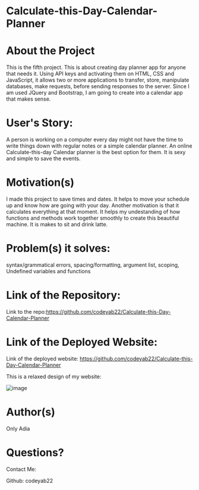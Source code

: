 # Calculate-this-Day-Calendar-Planner

# About the Project

This is the fifth project. This is about creating day planner app for anyone that needs it. Using API keys and activating them on HTML, CSS and JavaScript, it allows two or more applications to transfer, store, manipulate databases, make requests,  before sending responses to the server. Since I am used JQuery and Bootstrap, I am going to create into a calendar app that makes sense. 
 
 # User's Story:
 A person is working on a computer every day might not have the time to write things down with regular notes or a simple calendar planner. An online Calculate-this-day Calendar planner is the best option for them. It is sexy and simple to save the events.

# Motivation(s)
I made this project to save times and dates. It helps to move your schedule up and know how are going with your day. Another motivation is that it calculates 
everything at that moment. It helps my undestanding of how functions and methods work together smoothly to create this beautiful machine. It is makes to sit and drink latte.


# Problem(s) it solves:

syntax/grammatical errors, spacing/formatting, argument list, scoping, Undefined variables and functions

# Link of the Repository:

Link to the repo:https://github.com/codeyab22/Calculate-this-Day-Calendar-Planner

# Link of the Deployed Website:

Link of the deployed website: https://github.com/codeyab22/Calculate-this-Day-Calendar-Planner

This is a relaxed design of my website:

![image](https://drive.google.com/uc?export=view&id=1IWwNB6Sah60NiqWbb0-bJSXCHh3Pzuwp)


# Author(s)

Only Adia 

# Questions?

Contact Me:

Github: codeyab22


